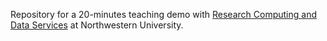 Repository for a 20-minutes teaching demo with [Research Computing and Data Services](https://www.it.northwestern.edu/departments/it-services-support/research/) at Northwestern University.
